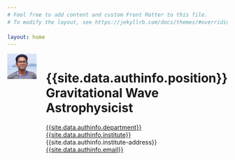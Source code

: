 ```yaml
---
# Feel free to add content and custom Front Matter to this file.
# To modify the layout, see https://jekyllrb.com/docs/themes/#overriding-theme-defaults

layout: home
---
```

<div class="columns">
<div class="column-left">
	<img src="/assets/home.jpg">
</div>
<div class="column-right"> 
	<h1> {{site.data.authinfo.position}} <br> Gravitational Wave Astrophysicist</h2>
	<a href="{{site.data.authinfo. department-website}}">{{site.data.authinfo.department}}</a><br>
	<a href="{{site.data.authinfo. institute-website}}">{{site.data.authinfo.institute}}</a><br>
	{{site.data.authinfo.institute-address}}<br>
	<a href = "mailto: {{site.data.authinfo.email}}">{{site.data.authinfo.email}}</a>
</div>
</div>
